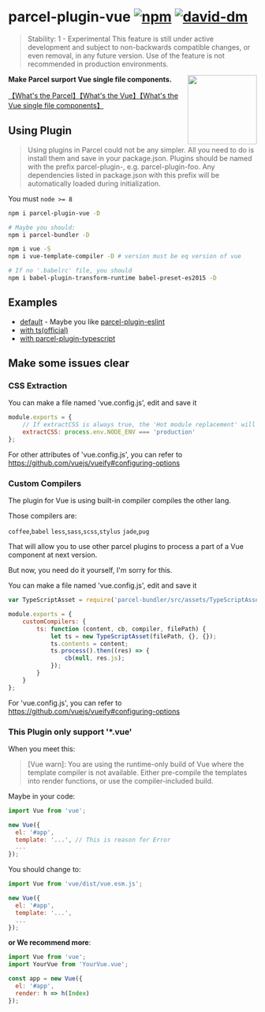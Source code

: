 

# parcel-plugin-vue [![npm](https://img.shields.io/npm/v/parcel-plugin-vue.svg)](https://www.npmjs.com/package/parcel-plugin-vue) [![david-dm](https://david-dm.org/BoltDoggy/parcel-plugin-vue.svg)](https://david-dm.org/BoltDoggy/parcel-plugin-vue)

> Stability: 1 - Experimental This feature is still under active development and subject to non-backwards compatible changes, or even removal, in any future version. Use of the feature is not recommended in production environments.

<img src="https://img.souche.com/f2e/b1f71b545619350ff92458bbcfa01056.png" align="right" width="140">

__Make Parcel surport Vue single file components.__

[【What's the Parcel】](https://parceljs.org/)[【What's the Vue】](https://vuejs.org/)[【What's the Vue single file components】](https://vuejs.org/v2/guide/single-file-components.html)

## Using Plugin

> Using plugins in Parcel could not be any simpler. All you need to do is install them and save in your package.json. Plugins should be named with the prefix parcel-plugin-, e.g. parcel-plugin-foo. Any dependencies listed in package.json with this prefix will be automatically loaded during initialization.

You must `node >= 8`

```bash
npm i parcel-plugin-vue -D

# Maybe you should:
npm i parcel-bundler -D

npm i vue -S
npm i vue-template-compiler -D # version must be eq version of vue

# If no '.babelrc' file, you should
npm i babel-plugin-transform-runtime babel-preset-es2015 -D
```

## Examples

* [default](https://github.com/lc60005457/parcel-vue-demo) - Maybe you like [parcel-plugin-eslint](https://github.com/lc60005457/parcel-plugin-eslint)
* [with ts(official)](https://github.com/lc60005457/parcel-vue-demo/tree/feature/typescript)
* [with parcel-plugin-typescript](https://github.com/lc60005457/parcel-vue-demo/tree/feature/plugin-typescript)

## Make some issues clear

### CSS Extraction

You can make a file named 'vue.config.js', edit and save it

```js
module.exports = {
    // If extractCSS is always true, the 'Hot module replacement' will not work.
    extractCSS: process.env.NODE_ENV === 'production'
};
```

For other attributes of 'vue.config.js', you can refer to https://github.com/vuejs/vueify#configuring-options

### Custom Compilers

The plugin for Vue is using built-in compiler compiles the other lang.

Those compilers are:

`coffee`,`babel`
`less`,`sass`,`scss`,`stylus`
`jade`,`pug`

That will allow you to use other parcel plugins to process a part of a Vue component at next version.

But now, you need do it yourself, I'm sorry for this.

You can make a file named 'vue.config.js', edit and save it

```js
var TypeScriptAsset = require('parcel-bundler/src/assets/TypeScriptAsset.js');

module.exports = {
    customCompilers: {
        ts: function (content, cb, compiler, filePath) {
            let ts = new TypeScriptAsset(filePath, {}, {});
            ts.contents = content;
            ts.process().then((res) => {
                cb(null, res.js);
            });
        }
    }
};
```

For 'vue.config.js', you can refer to https://github.com/vuejs/vueify#configuring-options

### This Plugin only support '*.vue'

When you meet this:

> [Vue warn]: You are using the runtime-only build of Vue where the template compiler is not available. Either pre-compile the templates into render functions, or use the compiler-included build.

Maybe in your code:

```js
import Vue from 'vue';

new Vue({
  el: '#app',
  template: '...', // This is reason for Error 
  ...
});
```

You should change to:

```js
import Vue from 'vue/dist/vue.esm.js';

new Vue({
  el: '#app',
  template: '...',
  ...
});
```

__or We recommend more__:

```js
import Vue from 'vue';
import YourVue from 'YourVue.vue';

const app = new Vue({
  el: '#app',
  render: h => h(Index)
});
```
